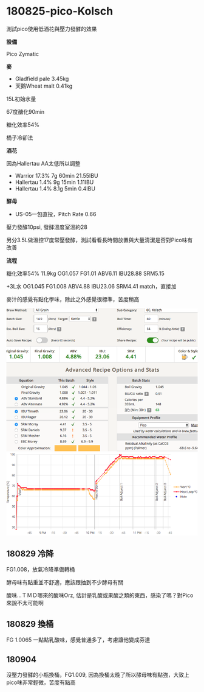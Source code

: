 # 180825-pico-Kolsch

測試pico使用低酒花與壓力發酵的效果

**設備**

Pico Zymatic

**麥**

* Gladfield pale 3.45kg
* 天鵝Wheat malt 0.41kg

15L初始水量

67度醣化90min

糖化效率54%

桶子冷卻法

**酒花**

因為Hallertau AA太低所以調整

* Warrior 17.3% 7g 60min 21.55IBU
* Hallertau 1.4% 9g 15min 1.11IBU
* Hallertau 1.4% 8.1g 5min 0.4IBU

**酵母**
 
* US-05一包直投，Pitch Rate 0.66

壓力發酵10psi, 發酵溫度室溫約28

另分3.5L做溫控17度常壓發酵，測試看看長時間放置與大量清潔是否對Pico味有改善

**流程**

糖化效率54% 11.9kg OG1.057 FG1.01 ABV6.11 IBU28.88 SRM5.15

+3L水 OG1.045 FG1.008 ABV4.88 IBU23.06 SRM4.41 match，直接加

麥汁的感覺有點化學味，除此之外感覺很標準，苦度稍高

![](../img/test137.png)
![](../img/test138.png)

## 180829 冷降

FG1.008，放氣冷降準備轉桶

酵母味有點重並不舒適，應該跟抽到不少酵母有關

酸味...ＴＭＤ哪來的酸味Orz, 估計是乳酸或果酸之類的東西，感染了嗎？對Pico來說不太可能啊

## 180829 換桶

FG 1.0065 一點點乳酸味，感覺普通多了，考慮讓他變成芬達

## 180904

沒壓力發酵的小瓶換桶，FG1.009, 因為換桶太晚了所以酵母味有點強，大致上pico味非常輕微，苦度有點高

